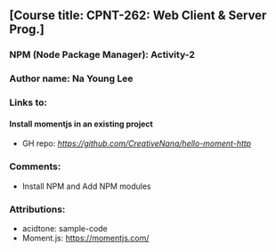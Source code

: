 ## [Course title: CPNT-262: Web Client & Server Prog.]

### NPM (Node Package Manager): Activity-2
### Author name: Na Young Lee

### Links to:
#### Install momentjs in an existing project
  + GH repo: *https://github.com/CreativeNana/hello-moment-http*

### Comments: 
  + Install NPM and Add NPM modules
   
### Attributions: 
  + acidtone: sample-code
  + Moment.js: https://momentjs.com/ 
